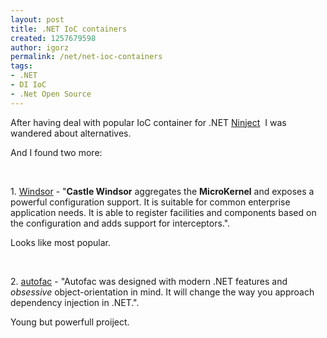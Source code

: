 ```yaml
---
layout: post
title: .NET IoC containers
created: 1257679598
author: igorz
permalink: /net/net-ioc-containers
tags:
- .NET
- DI IoC
- .Net Open Source
---
```

<p>After having deal with popular IoC container for .NET  <a href="http://ninject.org/" target="_blank">Ninject</a>&nbsp; I was wandered about alternatives.</p>
<p>And I found two more: </p>
<p>&nbsp;</p>
<p>1. <a target="_blank" href="http://www.castleproject.org/container/index.html">Windsor</a> - &quot;<b>Castle Windsor</b> aggregates the <b>MicroKernel</b>   and exposes a powerful configuration support. It is    suitable for common enterprise application needs. It is able    to register facilities and components based on the configuration   and adds support for interceptors.&quot;. </p>
<p>Looks like most popular.</p>
<p>&nbsp;</p>
<p>2. <a target="_blank" href="http://code.google.com/p/autofac/">autofac</a> - &quot;Autofac was designed with modern .NET features and <i>obsessive</i> object-orientation in mind. It will change the way you approach dependency injection in .NET.&quot;. </p>
<p>Young but powerfull proiject.</p>
<p>&nbsp;</p>
<p>&nbsp;</p>
